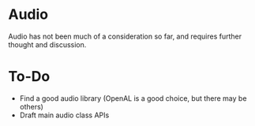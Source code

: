 # Audio

Audio has not been much of a consideration so far, and requires further
thought and discussion.

# To-Do

- Find a good audio library (OpenAL is a good choice, but there may be others)
- Draft main audio class APIs
